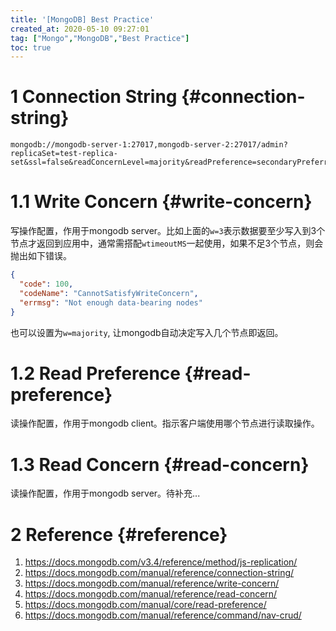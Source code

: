 ```yaml
---
title: '[MongoDB] Best Practice'
created_at: 2020-05-10 09:27:01
tag: ["Mongo","MongoDB","Best Practice"]
toc: true
---
```


# 1 Connection String {#connection-string}

```url
mongodb://mongodb-server-1:27017,mongodb-server-2:27017/admin?replicaSet=test-replica-set&ssl=false&readConcernLevel=majority&readPreference=secondaryPreferred&w=3&wtimeoutMS=5000
```

# 1.1 Write Concern {#write-concern}

写操作配置，作用于mongodb server。比如上面的`w=3`表示数据要至少写入到3个节点才返回到应用中，通常需搭配`wtimeoutMS`一起使用，如果不足3个节点，则会抛出如下错误。
```json
{
  "code": 100,
  "codeName": "CannotSatisfyWriteConcern",
  "errmsg": "Not enough data-bearing nodes"
}
```

也可以设置为`w=majority`, 让mongodb自动决定写入几个节点即返回。

# 1.2 Read Preference {#read-preference}

读操作配置，作用于mongodb client。指示客户端使用哪个节点进行读取操作。

# 1.3 Read Concern {#read-concern}

读操作配置，作用于mongodb server。待补充...

# 2 Reference {#reference}

1. https://docs.mongodb.com/v3.4/reference/method/js-replication/
1. https://docs.mongodb.com/manual/reference/connection-string/
1. https://docs.mongodb.com/manual/reference/write-concern/
1. https://docs.mongodb.com/manual/reference/read-concern/
1. https://docs.mongodb.com/manual/core/read-preference/
1. https://docs.mongodb.com/manual/reference/command/nav-crud/